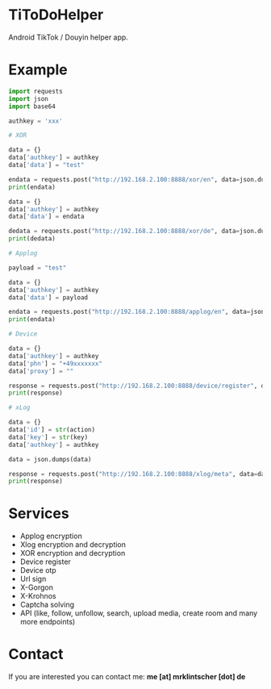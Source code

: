 # TiToDoHelper
Android TikTok / Douyin helper app.

# Example
```python
import requests
import json
import base64

authkey = 'xxx'

# XOR

data = {}
data['authkey'] = authkey
data['data'] = "test"

endata = requests.post("http://192.168.2.100:8888/xor/en", data=json.dumps(data)).text
print(endata)

data = {}
data['authkey'] = authkey
data['data'] = endata

dedata = requests.post("http://192.168.2.100:8888/xor/de", data=json.dumps(data)).text
print(dedata)

# Applog

payload = "test"

data = {}
data['authkey'] = authkey
data['data'] = payload

endata = requests.post("http://192.168.2.100:8888/applog/en", data=json.dumps(data)).text
print(endata)

# Device

data = {}
data['authkey'] = authkey
data['phn'] = "+49xxxxxxx"
data['proxy'] = ""

response = requests.post("http://192.168.2.100:8888/device/register", data=json.dumps(data)).text
print(response)

# xLog

data = {}
data['id'] = str(action)
data['key'] = str(key)
data['authkey'] = authkey

data = json.dumps(data)

response = requests.post("http://192.168.2.100:8888/xlog/meta", data=data).text
print(response)
```

# Services
- Applog encryption
- Xlog encryption and decryption
- XOR encryption and decryption
- Device register
- Device otp
- Url sign
- X-Gorgon
- X-Krohnos
- Captcha solving
- API (like, follow, unfollow, search, upload media, create room and many more endpoints)

# Contact
If you are interested you can contact me: **me [at] mrklintscher [dot] de**
